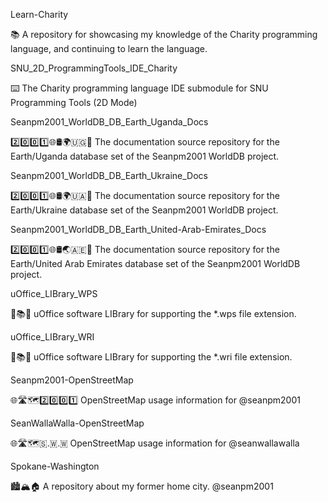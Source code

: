 
Learn-Charity

📚️ A repository for showcasing my knowledge of the Charity programming language, and continuing to learn the language. 

SNU_2D_ProgrammingTools_IDE_Charity

⌨️ The Charity programming language IDE submodule for SNU Programming Tools (2D Mode)

Seanpm2001_WorldDB_DB_Earth_Uganda_Docs

2️⃣️0️⃣️0️⃣️1️⃣️🌐️🛢️🌍️🇺🇬️📖️ The documentation source repository for the Earth/Uganda database set of the Seanpm2001 WorldDB project. 

Seanpm2001_WorldDB_DB_Earth_Ukraine_Docs

2️⃣️0️⃣️0️⃣️1️⃣️🌐️🛢️🌍️🇺🇦️📖️ The documentation source repository for the Earth/Ukraine database set of the Seanpm2001 WorldDB project. 

Seanpm2001_WorldDB_DB_Earth_United-Arab-Emirates_Docs

2️⃣️0️⃣️0️⃣️1️⃣️🌐️🛢️🌏️🇦🇪️📖️ The documentation source repository for the Earth/United Arab Emirates database set of the Seanpm2001 WorldDB project. 

uOffice_LIBrary_WPS

📙️📚️💾️ uOffice software LIBrary for supporting the *.wps file extension.

uOffice_LIBrary_WRI

📙️📚️💾️ uOffice software LIBrary for supporting the *.wri file extension.

Seanpm2001-OpenStreetMap

🌐️🛣️🗺️2️⃣️0️⃣️0️⃣️1️⃣️ OpenStreetMap usage information for @seanpm2001

SeanWallaWalla-OpenStreetMap

🌐️🛣️🗺️🇸.🇼.🇼 OpenStreetMap usage information for @seanwallawalla

Spokane-Washington

🏙️🏔️🏠️ A repository about my former home city. @seanpm2001

